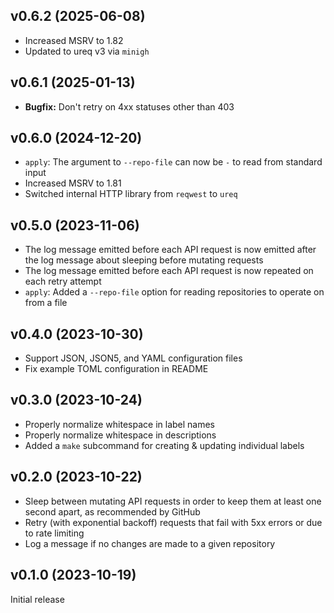 v0.6.2 (2025-06-08)
-------------------
- Increased MSRV to 1.82
- Updated to ureq v3 via `minigh`

v0.6.1 (2025-01-13)
-------------------
- **Bugfix:** Don't retry on 4xx statuses other than 403

v0.6.0 (2024-12-20)
-------------------
- `apply`: The argument to `--repo-file` can now be `-` to read from standard
  input
- Increased MSRV to 1.81
- Switched internal HTTP library from `reqwest` to `ureq`

v0.5.0 (2023-11-06)
-------------------
- The log message emitted before each API request is now emitted after the log
  message about sleeping before mutating requests
- The log message emitted before each API request is now repeated on each retry
  attempt
- `apply`: Added a `--repo-file` option for reading repositories to operate on
  from a file

v0.4.0 (2023-10-30)
-------------------
- Support JSON, JSON5, and YAML configuration files
- Fix example TOML configuration in README

v0.3.0 (2023-10-24)
-------------------
- Properly normalize whitespace in label names
- Properly normalize whitespace in descriptions
- Added a `make` subcommand for creating & updating individual labels

v0.2.0 (2023-10-22)
-------------------
- Sleep between mutating API requests in order to keep them at least one second
  apart, as recommended by GitHub
- Retry (with exponential backoff) requests that fail with 5xx errors or due to
  rate limiting
- Log a message if no changes are made to a given repository

v0.1.0 (2023-10-19)
-------------------
Initial release

